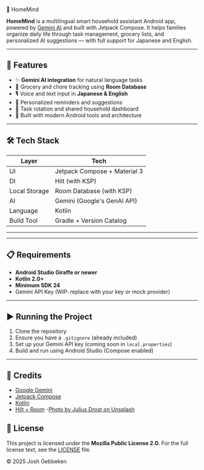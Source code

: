 🏡 HomeMind

**HomeMind** is a multilingual smart household assistant Android app, powered by 
[Gemini AI](https://developers.google.com/) and built with Jetpack Compose. It helps families 
organize daily life through task management, grocery lists, and personalized AI suggestions — 
with full support for Japanese and English.

---

## 🚀 Features

- ✨ **Gemini AI integration** for natural language tasks
- 📝 Grocery and chore tracking using **Room Database**
- 🎙️ Voice and text input in **Japanese & English**
- 🧠 Personalized reminders and suggestions
- 🧹 Task rotation and shared household dashboard
- 🧩 Built with modern Android tools and architecture

---

## 🛠 Tech Stack

| Layer         | Tech                         |
|---------------|------------------------------|
| UI            | Jetpack Compose + Material 3 |
| DI            | Hilt (with KSP)              |
| Local Storage | Room Database (with KSP)     |
| AI            | Gemini (Google's GenAI API)  |
| Language      | Kotlin                       |
| Build Tool    | Gradle + Version Catalog     |

---


---

## 📋 Requirements

- **Android Studio Giraffe or newer**
- **Kotlin 2.0+**
- **Minimum SDK 24**
- Gemini API Key (WIP: replace with your key or mock provider)

---

## ▶️ Running the Project

1. Clone the repository
2. Ensure you have a `.gitignore` (already included)
3. Set up your Gemini API key (coming soon in `local.properties`)
4. Build and run using Android Studio (Compose enabled)

---

## 🙌 Credits

- [Google Gemini](https://developers.google.com/)
- [Jetpack Compose](https://developer.android.com/jetpack/compose)
- [Kotlin](https://kotlinlang.org/)
- [Hilt + Room](https://developer.android.com/training/dependency-injection/hilt-android)
-[Photo by Julius Drost on Unsplash](https://unsplash.com/@juliusdrost?utm_content=creditCopyText&utm_medium=referral&utm_source=unsplash)


## 📝 License

This project is licensed under the **Mozilla Public License 2.0**. For the full license text, see the [LICENSE](LICENSE) file.

© 2025 Josh Gebbeken
